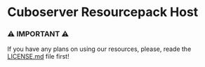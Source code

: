 # Cuboserver Resourcepack Host

### ⚠️ IMPORTANT ⚠️
If you have any plans on using our resources, please, reade the [LICENSE.md](LICENSE.md) file first!
